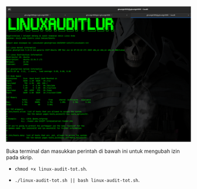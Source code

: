 ![Screen Capture](https://raw.githubusercontent.com/gagaltotal/linux-audit-lur/refs/heads/main/Screenshot%20from%202025-09-10%2000-29-28.png)

Buka terminal dan masukkan perintah di bawah ini untuk mengubah izin pada skrip.

- `chmod +x linux-audit-tot.sh`.

- `./linux-audit-tot.sh || bash linux-audit-tot.sh`.
